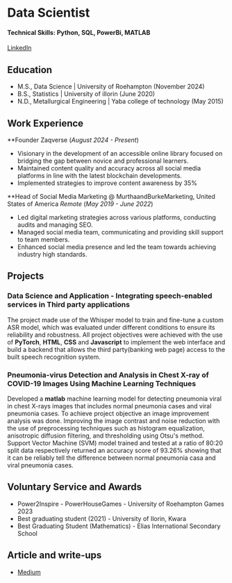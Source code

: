 # Data Scientist

#### Technical Skills: Python, SQL, PowerBi, MATLAB

[LinkedIn](https://www.linkedin.com/in/ayoola-razaq-b39b6b181/)

## Education
- M.S., Data Science | University of Roehampton (November 2024)
- B.S., Statistics | University of illorin (June 2020)
- N.D., Metallurgical Engineering | Yaba college of technology (May 2015)

## Work Experience
**Founder Zaqverse (_August 2024 - Present_)
- Visionary in the development of an accessible online library focused on bridging the gap between novice and professional learners.
- Maintained content quality and accuracy across all social media platforms in line with the latest blockchain developments.
- Implemented strategies to improve content awareness by 35%

**Head of Social Media Marketing @ MurthaandBurkeMarketing, United States of America _Remote_ (_May 2019 - June 2022_)
- Led digital marketing strategies across various platforms, conducting audits and managing SEO.
- Managed social media team, communicating and providing skill support to team members.
- Enhanced social media presence and led the team towards achieving industry high standards.

## Projects
### Data Science and Application - Integrating speech-enabled services in Third party applications

The project made use of the Whisper model to train and fine-tune a custom ASR model, which was evaluated under different conditions to ensure its reliability and robustness. All project objectives were achieved with the use of **PyTorch**, **HTML**, **CSS** and **Javascript** to implement the web interface and build a backend that allows the third party(banking web page) access to the built speech recognition system.

### Pneumonia-virus Detection and Analysis in Chest X-ray of COVID-19 Images Using Machine Learning Techniques

Developed a **matlab** machine learning model for detecting pneumonia viral in chest X-rays images that includes normal pneumonia cases and viral pneumonia cases. To achieve project objective an image improvement analysis was done. Improving the image contrast and noise reduction with the use of preprocessing techniques such as histogram equalization, anisotropic diffusion filtering, and thresholding using Otsu's method. Support Vector Machine (SVM) model trained and tested at a ratio of 80:20 split data respectively returned an accuracy score of 93.26% showing that it can be reliably tell the difference between normal pneumonia casa and viral pneumonia cases.

## Voluntary Service and Awards
- Power2Inspire - PowerHouseGames - University of Roehampton Games 2023
- Best graduating student (2021) - University of Ilorin, Kwara
- Best Graduating Student (Mathematics) - Elias International Secondary School

## Article and write-ups
- [Medium](https://medium.com/@razaqayoola09)
